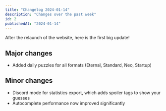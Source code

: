 ```yaml
---
title: "Changelog 2024-01-14"
description: "Changes over the past week"
id: 2
publishedAt: "2024-01-14"
---
```


After the relaunch of the website, here is the first big update!
<!--more-->

## Major changes
- Added daily puzzles for all formats (Eternal, Standard, Neo, Startup)

## Minor changes
- Discord mode for statistics export, which adds spoiler tags to show your guesses
- Autocomplete performance now improved significantly